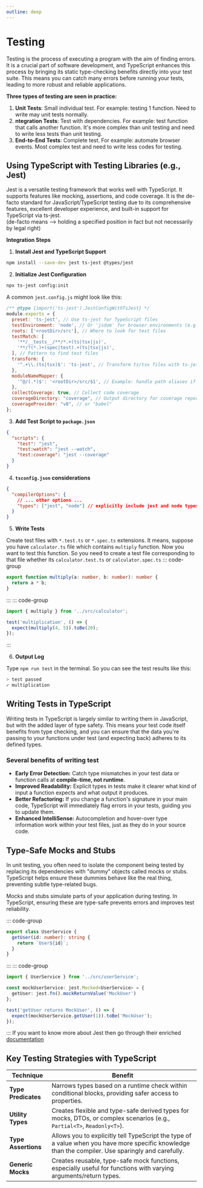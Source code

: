 ```yaml
---
outline: deep
---
```


# Testing
Testing is the process of executing a program with the aim of finding errors. It is a crucial part of software development, and TypeScript enhances this process by bringing its static type-checking benefits directly into your test suite. This means you can catch many errors before running your tests, leading to more robust and reliable applications.

**Three types of testing are seen in practice:**
1. **Unit Tests**: Small individual test. For example: testing 1 function. Need to write may unit tests normally.
2. **ntegration Tests**: Test with dependencies. For example: test function that calls another function. It's more complex than unit testing and need to write less tests than unit testing.
3. **End-to-End Tests**: Complete test. For example: automate browser events. Most complex test and need to write less codes for testing.

## Using TypeScript with Testing Libraries (e.g., Jest)
Jest is a versatile testing framework that works well with TypeScript. It supports features like mocking, assertions, and code coverage. It is the de-facto standard for JavaScript/TypeScript testing due to its comprehensive features, excellent developer experience, and built-in support for TypeScript via ts-jest.\
(de-facto means --> holding a specified position in fact but not necessarily by legal right)

**Integration Steps**

1. **Install Jest and TypeScript Support**
```sh
npm install --save-dev jest ts-jest @types/jest
```
2. **Initialize Jest Configuration**
```sh
npx ts-jest config:init
```
A common `jest.config.js` might look like this:
```js
/** @type {import('ts-jest').JestConfigWithTsJest} */
module.exports = {
  preset: 'ts-jest', // Use ts-jest for TypeScript files
  testEnvironment: 'node', // Or 'jsdom' for browser environments (e.g., React apps)
  roots: ['<rootDir>/src'], // Where to look for test files
  testMatch: [
    '**/__tests__/**/*.+(ts|tsx|js)',
    '**/?(*.)+(spec|test).+(ts|tsx|js)',
  ], // Pattern to find test files
  transform: {
    '^.+\\.(ts|tsx)$': 'ts-jest', // Transform ts/tsx files with ts-jest
  },
  moduleNameMapper: {
    '^@/(.*)$': '<rootDir>/src/$1', // Example: handle path aliases if you use them in tsconfig.json
  },
  collectCoverage: true, // Collect code coverage
  coverageDirectory: "coverage", // Output directory for coverage reports
  coverageProvider: "v8", // or "babel"
};
```
3. **Add Test Script to `package.json`**
```json
{
  "scripts": {
    "test": "jest",
    "test:watch": "jest --watch",
    "test:coverage": "jest --coverage"
  }
}
```
4. **`tsconfig.json` considerations**
```json
{
  "compilerOptions": {
    // ... other options ...
    "types": ["jest", "node"] // explicitly include jest and node types
  }
}
```
5. **Write Tests**

Create test files with `*.test.ts` or `*.spec.ts` extensions. It means, suppose you have `calculator.ts` file which contains `multiply` function. Now you want to test this function. So you need to create a test file corresponding to that file whether its `calculator.test.ts` or `calculator.spec.ts`
::: code-group
```ts [/src/calculator.ts]
export function multiply(a: number, b: number): number {
  return a * b;
}
```
:::
::: code-group
```ts [/tests/calculator.test.ts]
import { multiply } from '../src/calculator';

test('multiplication', () => {
  expect(multiply(4, 5)).toBe(20);
});
```
:::

6. **Output Log**

Type `npm run test` in the terminal. So you can see the test results like this:
```sh
> test passed
✓ multiplication
```

## Writing Tests in TypeScript
Writing tests in TypeScript is largely similar to writing them in JavaScript, but with the added layer of type safety. This means your test code itself benefits from type checking, and you can ensure that the data you're passing to your functions under test (and expecting back) adheres to its defined types.

### Several benefits of writing test

* **Early Error Detection:** Catch type mismatches in your test data or function calls at **compile-time, not runtime**.
* **Improved Readability:** Explicit types in tests make it clearer what kind of input a function expects and what output it produces.
* **Better Refactoring:** If you change a function's signature in your main code, TypeScript will immediately flag errors in your tests, guiding you to update them.
* **Enhanced IntelliSense:** Autocompletion and hover-over type information work within your test files, just as they do in your source code.

## Type-Safe Mocks and Stubs
In unit testing, you often need to isolate the component being tested by replacing its dependencies with "dummy" objects called mocks or stubs. TypeScript helps ensure these dummies behave like the real thing, preventing subtle type-related bugs.

Mocks and stubs simulate parts of your application during testing. In TypeScript, ensuring these are type-safe prevents errors and improves test reliability.

::: code-group 
```ts [src/userService.ts]
export class UserService {
  getUser(id: number): string {
    return `User${id}`;
  }
}
```
:::
::: code-group 
```ts [tests/userService.test.ts]
import { UserService } from '../src/userService';

const mockUserService: jest.Mocked<UserService> = {
  getUser: jest.fn().mockReturnValue('MockUser')
};

test('getUser returns MockUser', () => {
  expect(mockUserService.getUser(1)).toBe('MockUser');
});
```
:::
If you want to know more about Jest then go through their enriched [documentation](https://jestjs.io/docs/getting-started)

## Key Testing Strategies with TypeScript

| Technique           | Benefit                                            |
|---------------------|----------------------------------------------------|
| **Type Predicates** | Narrows types based on a runtime check within conditional blocks, providing safer access to properties. |
| **Utility Types** | Creates flexible and type-safe derived types for mocks, DTOs, or complex scenarios (e.g., `Partial<T>`, `Readonly<T>`). |
| **Type Assertions** | Allows you to explicitly tell TypeScript the type of a value when you have more specific knowledge than the compiler. Use sparingly and carefully. |
| **Generic Mocks** | Creates reusable, type-safe mock functions, especially useful for functions with varying arguments/return types. |